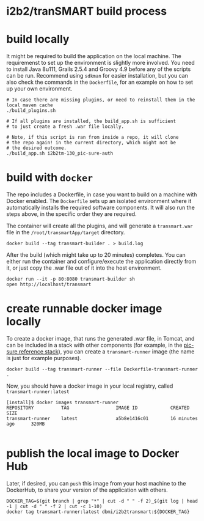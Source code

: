 # i2b2/tranSMART build process

# build locally

It might be required to build the application on the local machine. The requiremenst to set up the environment is slightly more involved. You need to install Java 8u111, Grails 2.5.4 and Groovy 4.9 before any of the scripts can be run. Recommend using `sdkman` for easier installation, but you can also check the commands in the `Dockerfile`, for an example on how to set up your own environment.

```
# In case there are missing plugins, or need to reinstall them in the local maven cache
./build_plugins.sh

# If all plugins are installed, the build_app.sh is sufficient
# to just create a fresh .war file locally.

# Note, if this script is ran from inside a repo, it will clone
# the repo again! in the current directory, which might not be
# the desired outcome.
./build_app.sh i2b2tm-130_pic-sure-auth

```

# build with `docker`

The repo includes a Dockerfile, in case you want to build on a machine with Docker enabled. The `Dockerfile` sets up an isolated environment where it automatically installs the required software components. It will also run the steps above, in the specific order they are required.

The container will create all the plugins, and will generate a `transmart.war` file in the `/root/transmartApp/target` directory.

```
docker build --tag transmart-builder . > build.log

```

After the build (which might take up to 20 minutes) completes. You can either run the container and configure/execute the application directly from it, or just copy the .war file out of it into the host environment.

```
docker run --it -p 80:8080 transmart-builder sh
open http://localhost/transmart

```

# create runnable docker image locally

To create a docker image, that runs the generated .war file, in Tomcat, and can be included in a stack with other components (for example, in the [pic-sure reference stack](https://github.com/hms-dbmi/pic-sure-i2b2-transmart)), you can create a `transmart-runner` image (the name is just for example purposes).

```
docker build --tag transmart-runner --file Dockerfile-transmart-runner .

```

Now, you should have a docker image in your local registry, called `transmart-runner:latest`

```
[install]$ docker images transmart-runner
REPOSITORY          TAG                 IMAGE ID            CREATED             SIZE
transmart-runner    latest              a5b8e1416c01        16 minutes ago      320MB


```

# publish the local image to Docker Hub
Later, if desired, you can `push` this image from your host machine to the DockerHub, to share your version of the application with others.

```
DOCKER_TAG=$(git branch | grep "*" | cut -d " " -f 2)_$(git log | head -1 | cut -d " " -f 2 | cut -c 1-10)
docker tag transmart-runner:latest dbmi/i2b2transmart:${DOCKER_TAG}
